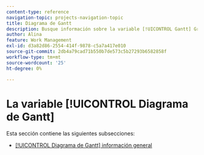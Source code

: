 ```yaml
---
content-type: reference
navigation-topic: projects-navigation-topic
title: Diagrama de Gantt
description: Busque información sobre la variable [!UICONTROL Gantt] Gráfico en la siguiente subsección.
author: Alina
feature: Work Management
exl-id: d3a82d86-2554-414f-9878-c5a7a417e010
source-git-commit: 2db4a79cad71b550b7de573c5b27293b6582858f
workflow-type: tm+mt
source-wordcount: '25'
ht-degree: 0%

---
```


# La variable [!UICONTROL Diagrama de Gantt]

Esta sección contiene las siguientes subsecciones:

* [[!UICONTROL Diagrama de Gantt] información general](../../manage-work/gantt-chart/use-the-gantt-chart/gantt-chart-overview.md)

